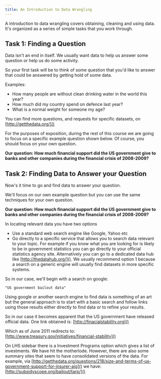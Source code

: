 ```yaml
---
title: An Introduction to Data Wrangling
---
```


A introduction to data wrangling covers obtaining, cleaning and using data. It's organized as a series of simple tasks that you work through.

Task 1: Finding a Question
--------------------------

Data isn't an end in itself. We usually want data to help us answer some question or help us do some activity.

So your first task will be to think of some question that you'd like to answer that could be answered by getting hold of some data.

Examples:

* How many people are without clean drinking water in the world this year?
* How much did my country spend on defence last year?
* What is a normal weight for someone my age?

You can find more questions, and requests for specific datasets, on [http://getthedata.org/]()

For the purposes of exposition, during the rest of this course  we are going to focus on a specific example question shown below. Of course, you should focus on your own question.

**Our question: How much financial support did the US government give to banks and other companies during the financial crisis of 2008-2009?**

Task 2: Finding Data to Answer your Question
--------------------------------------------

Now's it time to go and find data to answer your question.

We'll focus on our own example question but you can use the same techniques for your own question.

**Our question: How much financial support did the US government give to banks and other companies during the financial crisis of 2008-2009?**

In locating relevant data you have two options

* Use a standard web search engine like Google, Yahoo etc
* Go directly to a specific service that allows you to search data relevant to your topic. For example if you know what you are looking for is likely to be in government statistics you can go directly to your official statistics agency site. Alternatively you can go to a dedicated data hub like [http://thedatahub.org/]().  We usually recommend option 1 because a search on a generic engine will usually find datasets in more specific systems.

So in our case, we'll begin with a search on google:
```
"US government bailout data"
```

Using google or another search engine to find data is something of an art but the general approach is to start with a basic search and follow links using those results either directly to find data or to refine your results.

So in our case it becomes apparent that the US government have released official data. One link obtained is: [http://finacialstability.org]()

Which as of June 2011 redirects to: [http://www.treasury.gov/initiatives/financial-stability]()

On LHS sidebar there is a Investment Programs option which gives a list of investments. We have hit the motherlode. However, there are also some summary sites that seem to have consolidated versions of the data.  For example, via [http://getthedata.org/questions/218/size-and-terms-of-us-government-support-for-insurer-aig]() we have: [http://subsidyscope.org/bailout/tarp/]()

